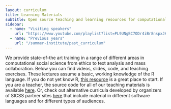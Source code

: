 ```yaml
---
layout: curriculum
title: Learning Materials
subtitle: Open source teaching and learning resources for computational social science.
sidebar:
  - name: "Visiting speakers"
    url: "https://www.youtube.com/playlist?list=PL9UNgBC7ODr4iBr8nspxJKmZY85OXG8a3"
  - name: "Previous years"
    url: "/summer-institute/past_curriculum"
---
```


We provide state-of-the art training in a range of different areas in computational social science from ethics to text analysis and mass collaboration. Below you can find videos, slides, code, and teaching exercises. These lectures assume a basic, working knowledge of the R language. If you do not yet know R, [this resource](https://education.rstudio.com/) is a great place to start. If you are a teacher, the source code for all of our teaching materials is available [here](https://github.com/compsocialscience/summer-institute/tree/master/2019/materials). Or, check out alternative curricula developed by organizers of SICSS partner sites [here](https://github.com/compsocialscience/summer-institute/blob/master/_data/alternative_curriculum.md) that include material in different software languages and for different types of audiences.
